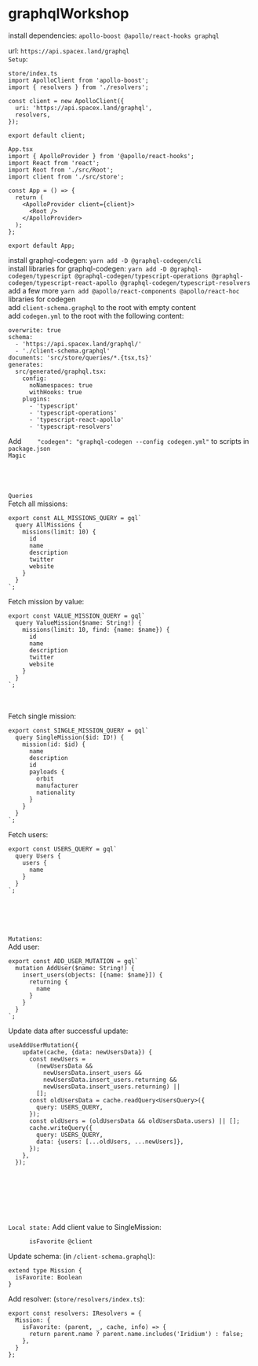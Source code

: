 # graphqlWorkshop
install dependencies: ```apollo-boost @apollo/react-hooks graphql```

url: ```https://api.spacex.land/graphql```<br />
```Setup```:
```
store/index.ts
import ApolloClient from 'apollo-boost';
import { resolvers } from './resolvers';

const client = new ApolloClient({
  uri: 'https://api.spacex.land/graphql',
  resolvers,
});

export default client;
```
```
App.tsx
import { ApolloProvider } from '@apollo/react-hooks';
import React from 'react';
import Root from './src/Root';
import client from './src/store';

const App = () => {
  return (
    <ApolloProvider client={client}>
      <Root />
    </ApolloProvider>
  );
};

export default App;
```
install graphql-codegen: ```yarn add -D @graphql-codegen/cli```<br />
install libraries for graphql-codegen: ```yarn add -D @graphql-codegen/typescript @graphql-codegen/typescript-operations @graphql-codegen/typescript-react-apollo @graphql-codegen/typescript-resolvers```<br />
add a few more ```yarn add @apollo/react-components @apollo/react-hoc``` libraries for codegen<br />
add ```client-schema.graphql``` to the root with empty content<br/>
add ```codegen.yml``` to the root with the following content:
```
overwrite: true
schema:
  - 'https://api.spacex.land/graphql/'
  - './client-schema.graphql'
documents: 'src/store/queries/*.{tsx,ts}'
generates:
  src/generated/graphql.tsx:
    config:
      noNamespaces: true
      withHooks: true
    plugins:
      - 'typescript'
      - 'typescript-operations'
      - 'typescript-react-apollo'
      - 'typescript-resolvers'
```

Add ```    "codegen": "graphql-codegen --config codegen.yml"``` to scripts in ```package.json```<br />
```Magic```
<br/><br/><br/><br/><br/>
```Queries```<br/>
Fetch all missions:
```
export const ALL_MISSIONS_QUERY = gql`
  query AllMissions {
    missions(limit: 10) {
      id
      name
      description
      twitter
      website
    }
  }
`;
```
Fetch mission by value:
```
export const VALUE_MISSION_QUERY = gql`
  query ValueMission($name: String!) {
    missions(limit: 10, find: {name: $name}) {
      id
      name
      description
      twitter
      website
    }
  }
`;
```
<br /><br />
Fetch single mission:
```
export const SINGLE_MISSION_QUERY = gql`
  query SingleMission($id: ID!) {
    mission(id: $id) {
      name
      description
      id
      payloads {
        orbit
        manufacturer
        nationality
      }
    }
  }
`;
```
Fetch users:
```
export const USERS_QUERY = gql`
  query Users {
    users {
      name
    }
  }
`;
```
<br /><br /><br /><br />
```Mutations```:<br/>
Add user:
```
export const ADD_USER_MUTATION = gql`
  mutation AddUser($name: String!) {
    insert_users(objects: [{name: $name}]) {
      returning {
        name
      }
    }
  }
`;
```
Update data after successful update:
```
useAddUserMutation({
    update(cache, {data: newUsersData}) {
      const newUsers =
        (newUsersData &&
          newUsersData.insert_users &&
          newUsersData.insert_users.returning &&
          newUsersData.insert_users.returning) ||
        [];
      const oldUsersData = cache.readQuery<UsersQuery>({
        query: USERS_QUERY,
      });
      const oldUsers = (oldUsersData && oldUsersData.users) || [];
      cache.writeQuery({
        query: USERS_QUERY,
        data: {users: [...oldUsers, ...newUsers]},
      });
    },
  });
```
<br /><br /><br /><br /><br /><br />
```Local state:```
Add client value to SingleMission:
```
      isFavorite @client
```
Update schema: (in ```/client-schema.graphql```):
```
extend type Mission {
  isFavorite: Boolean
}
```
Add resolver: (```store/resolvers/index.ts```):
```
export const resolvers: IResolvers = {
  Mission: {
    isFavorite: (parent, _, cache, info) => {
      return parent.name ? parent.name.includes('Iridium') : false;
    },
  }
};

```

